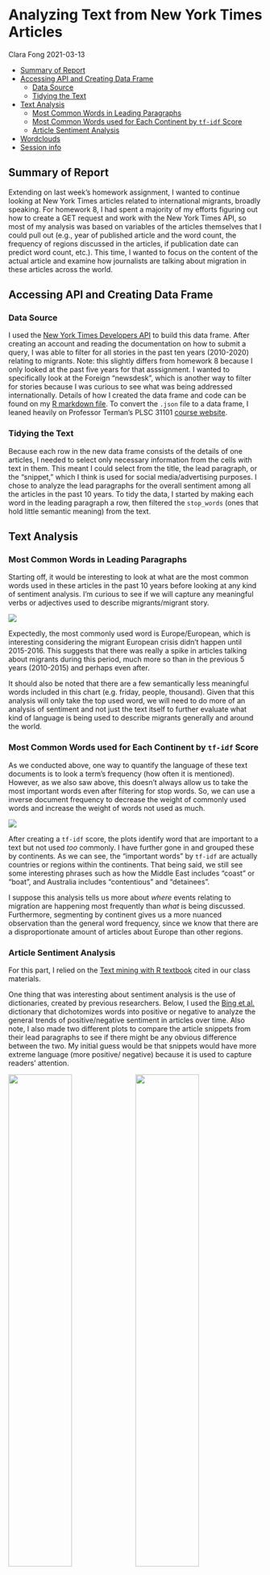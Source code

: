 Analyzing Text from New York Times Articles
================
Clara Fong
2021-03-13

  - [Summary of Report](#summary-of-report)
  - [Accessing API and Creating Data
    Frame](#accessing-api-and-creating-data-frame)
      - [Data Source](#data-source)
      - [Tidying the Text](#tidying-the-text)
  - [Text Analysis](#text-analysis)
      - [Most Common Words in Leading
        Paragraphs](#most-common-words-in-leading-paragraphs)
      - [Most Common Words used for Each Continent by `tf-idf`
        Score](#most-common-words-used-for-each-continent-by-tf-idf-score)
      - [Article Sentiment Analysis](#article-sentiment-analysis)
  - [Wordclouds](#wordclouds)
  - [Session info](#session-info)

## Summary of Report

Extending on last week’s homework assignment, I wanted to continue
looking at New York Times articles related to international migrants,
broadly speaking. For homework 8, I had spent a majority of my efforts
figuring out how to create a GET request and work with the New York
Times API, so most of my analysis was based on variables of the articles
themselves that I could pull out (e.g., year of published article and
the word count, the frequency of regions discussed in the articles, if
publication date can predict word count, etc.). This time, I wanted to
focus on the content of the actual article and examine how journalists
are talking about migration in these articles across the world.

## Accessing API and Creating Data Frame

### Data Source

I used the [New York Times Developers
API](https://developer.nytimes.com/apis) to build this data frame. After
creating an account and reading the documentation on how to submit a
query, I was able to filter for all stories in the past ten years
(2010-2020) relating to migrants. Note: this slightly differs from
homework 8 because I only looked at the past five years for that
asssignment. I wanted to specifically look at the Foreign “newsdesk”,
which is another way to filter for stories because I was curious to see
what was being addressed internationally. Details of how I created the
data frame and code can be found on my [R markdown file](nyt.Rmd). To
convert the `.json` file to a data frame, I leaned heavily on Professor
Terman’s PLSC 31101 [course
website](https://plsc-31101.github.io/course/collecting-data-from-the-web.html#writing-api-queries).

### Tidying the Text

Because each row in the new data frame consists of the details of one
articles, I needed to select only necessary information from the cells
with text in them. This meant I could select from the title, the lead
paragraph, or the “snippet,” which I think is used for social
media/advertising purposes. I chose to analyze the lead paragraphs for
the overall sentiment among all the articles in the past 10 years. To
tidy the data, I started by making each word in the leading paragraph a
row, then filtered the `stop_words` (ones that hold little semantic
meaning) from the text.

## Text Analysis

### Most Common Words in Leading Paragraphs

Starting off, it would be interesting to look at what are the most
common words used in these articles in the past 10 years before looking
at any kind of sentiment analysis. I’m curious to see if we will capture
any meaningful verbs or adjectives used to describe migrants/migrant
story.

![](nyt_text_analysis_files/figure-gfm/common%20words%20viz-1.png)<!-- -->

Expectedly, the most commonly used word is Europe/European, which is
interesting considering the migrant European crisis didn’t happen until
2015-2016. This suggests that there was really a spike in articles
talking about migrants during this period, much more so than in the
previous 5 years (2010-2015) and perhaps even after.

It should also be noted that there are a few semantically less
meaningful words included in this chart (e.g. friday, people, thousand).
Given that this analysis will only take the top used word, we will need
to do more of an analysis of sentiment and not just the text itself to
further evaluate what kind of language is being used to describe
migrants generally and around the world.

### Most Common Words used for Each Continent by `tf-idf` Score

As we conducted above, one way to quantify the language of these text
documents is to look a term’s frequency (how often it is mentioned).
However, as we also saw above, this doesn’t always allow us to take the
most important words even after filtering for stop words. So, we can use
a inverse document frequency to decrease the weight of commonly used
words and increase the weight of words not used as much.

![](nyt_text_analysis_files/figure-gfm/common%20words%20cont-1.png)<!-- -->

After creating a `tf-idf` score, the plots identify word that are
important to a text but not used *too* commonly. I have further gone in
and grouped these by continents. As we can see, the “important words” by
`tf-idf` are actually countries or regions within the continents. That
being said, we still see some interesting phrases such as how the Middle
East includes “coast” or “boat”, and Australia includes “contentious”
and “detainees”.

I suppose this analysis tells us more about *where* events relating to
migration are happening most frequently than *what* is being discussed.
Furthermore, segmenting by continent gives us a more nuanced observation
than the general word frequency, since we know that there are a
disproportionate amount of articles about Europe than other regions.

### Article Sentiment Analysis

For this part, I relied on the [Text mining with R
textbook](https://www.tidytextmining.com/tidytext.html) cited in our
class materials.

One thing that was interesting about sentiment analysis is the use of
dictionaries, created by previous researchers. Below, I used the [Bing
et al.](https://www.cs.uic.edu/~liub/FBS/sentiment-analysis.html)
dictionary that dichotomizes words into positive or negative to analyze
the general trends of positive/negative sentiment in articles over time.
Also note, I also made two different plots to compare the article
snippets from their lead paragraphs to see if there might be any obvious
difference between the two. My initial guess would be that snippets
would have more extreme language (more positive/ negative) because it is
used to capture readers’ attention.

<img src="nyt_text_analysis_files/figure-gfm/sentiment plots-1.png" width="50%" /><img src="nyt_text_analysis_files/figure-gfm/sentiment plots-2.png" width="50%" />

Interestingly, there is more variation and extreme values (both positive
and negative) in the lead paragraph’s sentiment than in the “snippet”
introduction lines. We can also see that, on average, the words used to
describe migrants in stories and/or their conditions are overwhelmingly
negative. There are rarely any articles across all the key continents
that score high on this positive sentiment dictionary.

Furthermore, we can go ahead and look at the most commonly used negative
and positive words in these articles.

## Wordclouds

## Session info

``` r
devtools::session_info()
```

    ## ─ Session info ───────────────────────────────────────────────────────────────
    ##  setting  value                               
    ##  version  R version 4.0.1 (2020-06-06)        
    ##  os       Red Hat Enterprise Linux 8.3 (Ootpa)
    ##  system   x86_64, linux-gnu                   
    ##  ui       X11                                 
    ##  language (EN)                                
    ##  collate  en_US.UTF-8                         
    ##  ctype    en_US.UTF-8                         
    ##  tz       America/Chicago                     
    ##  date     2021-03-13                          
    ## 
    ## ─ Packages ───────────────────────────────────────────────────────────────────
    ##  package      * version    date       lib source        
    ##  assertthat     0.2.1      2019-03-21 [2] CRAN (R 4.0.1)
    ##  backports      1.2.1      2020-12-09 [2] CRAN (R 4.0.1)
    ##  broom        * 0.7.3      2020-12-16 [2] CRAN (R 4.0.1)
    ##  callr          3.5.1      2020-10-13 [2] CRAN (R 4.0.1)
    ##  cellranger     1.1.0      2016-07-27 [2] CRAN (R 4.0.1)
    ##  class          7.3-17     2020-04-26 [2] CRAN (R 4.0.1)
    ##  cli            2.2.0      2020-11-20 [2] CRAN (R 4.0.1)
    ##  codetools      0.2-16     2018-12-24 [2] CRAN (R 4.0.1)
    ##  colorspace     2.0-0      2020-11-11 [2] CRAN (R 4.0.1)
    ##  crayon         1.3.4      2017-09-16 [2] CRAN (R 4.0.1)
    ##  curl           4.3        2019-12-02 [2] CRAN (R 4.0.1)
    ##  DBI            1.1.0      2019-12-15 [2] CRAN (R 4.0.1)
    ##  dbplyr         2.0.0      2020-11-03 [2] CRAN (R 4.0.1)
    ##  desc           1.2.0      2018-05-01 [2] CRAN (R 4.0.1)
    ##  devtools       2.3.2      2020-09-18 [2] CRAN (R 4.0.1)
    ##  dials        * 0.0.9      2020-09-16 [2] CRAN (R 4.0.1)
    ##  DiceDesign     1.8-1      2019-07-31 [2] CRAN (R 4.0.1)
    ##  digest         0.6.27     2020-10-24 [2] CRAN (R 4.0.1)
    ##  dplyr        * 1.0.2      2020-08-18 [2] CRAN (R 4.0.1)
    ##  ellipsis       0.3.1      2020-05-15 [2] CRAN (R 4.0.1)
    ##  evaluate       0.14       2019-05-28 [2] CRAN (R 4.0.1)
    ##  fansi          0.4.1      2020-01-08 [2] CRAN (R 4.0.1)
    ##  farver         2.0.3      2020-01-16 [2] CRAN (R 4.0.1)
    ##  forcats      * 0.5.0      2020-03-01 [2] CRAN (R 4.0.1)
    ##  foreach        1.5.1      2020-10-15 [2] CRAN (R 4.0.1)
    ##  fs             1.5.0      2020-07-31 [2] CRAN (R 4.0.1)
    ##  furrr          0.2.1      2020-10-21 [2] CRAN (R 4.0.1)
    ##  future         1.21.0     2020-12-10 [2] CRAN (R 4.0.1)
    ##  generics       0.1.0      2020-10-31 [2] CRAN (R 4.0.1)
    ##  ggplot2      * 3.3.3      2020-12-30 [2] CRAN (R 4.0.1)
    ##  globals        0.14.0     2020-11-22 [2] CRAN (R 4.0.1)
    ##  glue           1.4.2      2020-08-27 [2] CRAN (R 4.0.1)
    ##  gower          0.2.2      2020-06-23 [2] CRAN (R 4.0.1)
    ##  GPfit          1.0-8      2019-02-08 [2] CRAN (R 4.0.1)
    ##  gtable         0.3.0      2019-03-25 [2] CRAN (R 4.0.1)
    ##  haven          2.3.1      2020-06-01 [2] CRAN (R 4.0.1)
    ##  hms            0.5.3      2020-01-08 [2] CRAN (R 4.0.1)
    ##  htmltools      0.4.0      2019-10-04 [2] CRAN (R 4.0.1)
    ##  httr         * 1.4.2      2020-07-20 [2] CRAN (R 4.0.1)
    ##  infer        * 0.5.3      2020-07-14 [2] CRAN (R 4.0.1)
    ##  ipred          0.9-9      2019-04-28 [2] CRAN (R 4.0.1)
    ##  iterators      1.0.13     2020-10-15 [2] CRAN (R 4.0.1)
    ##  janeaustenr    0.1.5      2017-06-10 [2] CRAN (R 4.0.1)
    ##  jsonlite     * 1.7.2      2020-12-09 [2] CRAN (R 4.0.1)
    ##  knitr          1.30       2020-09-22 [2] CRAN (R 4.0.1)
    ##  labeling       0.4.2      2020-10-20 [2] CRAN (R 4.0.1)
    ##  lattice        0.20-41    2020-04-02 [2] CRAN (R 4.0.1)
    ##  lava           1.6.8.1    2020-11-04 [2] CRAN (R 4.0.1)
    ##  lhs            1.1.1      2020-10-05 [2] CRAN (R 4.0.1)
    ##  lifecycle      0.2.0      2020-03-06 [2] CRAN (R 4.0.1)
    ##  listenv        0.8.0      2019-12-05 [2] CRAN (R 4.0.1)
    ##  lubridate    * 1.7.9.2    2020-11-13 [2] CRAN (R 4.0.1)
    ##  magrittr       2.0.1      2020-11-17 [2] CRAN (R 4.0.1)
    ##  MASS           7.3-51.6   2020-04-26 [2] CRAN (R 4.0.1)
    ##  Matrix         1.2-18     2019-11-27 [2] CRAN (R 4.0.1)
    ##  memoise        1.1.0      2017-04-21 [2] CRAN (R 4.0.1)
    ##  modeldata    * 0.1.0      2020-10-22 [2] CRAN (R 4.0.1)
    ##  modelr         0.1.8      2020-05-19 [2] CRAN (R 4.0.1)
    ##  munsell        0.5.0      2018-06-12 [2] CRAN (R 4.0.1)
    ##  nnet           7.3-14     2020-04-26 [2] CRAN (R 4.0.1)
    ##  parallelly     1.22.0     2020-12-13 [2] CRAN (R 4.0.1)
    ##  parsnip      * 0.1.4      2020-10-27 [2] CRAN (R 4.0.1)
    ##  pillar         1.4.7      2020-11-20 [2] CRAN (R 4.0.1)
    ##  pkgbuild       1.2.0      2020-12-15 [2] CRAN (R 4.0.1)
    ##  pkgconfig      2.0.3      2019-09-22 [2] CRAN (R 4.0.1)
    ##  pkgload        1.1.0      2020-05-29 [2] CRAN (R 4.0.1)
    ##  plyr           1.8.6      2020-03-03 [2] CRAN (R 4.0.1)
    ##  prettyunits    1.1.1      2020-01-24 [2] CRAN (R 4.0.1)
    ##  pROC           1.16.2     2020-03-19 [2] CRAN (R 4.0.1)
    ##  processx       3.4.5      2020-11-30 [2] CRAN (R 4.0.1)
    ##  prodlim        2019.11.13 2019-11-17 [2] CRAN (R 4.0.1)
    ##  ps             1.5.0      2020-12-05 [2] CRAN (R 4.0.1)
    ##  purrr        * 0.3.4      2020-04-17 [2] CRAN (R 4.0.1)
    ##  R6             2.5.0      2020-10-28 [2] CRAN (R 4.0.1)
    ##  rappdirs       0.3.1      2016-03-28 [2] CRAN (R 4.0.1)
    ##  RColorBrewer   1.1-2      2014-12-07 [2] CRAN (R 4.0.1)
    ##  Rcpp           1.0.5      2020-07-06 [2] CRAN (R 4.0.1)
    ##  readr        * 1.4.0      2020-10-05 [2] CRAN (R 4.0.1)
    ##  readxl         1.3.1      2019-03-13 [2] CRAN (R 4.0.1)
    ##  recipes      * 0.1.15     2020-11-11 [2] CRAN (R 4.0.1)
    ##  remotes        2.2.0      2020-07-21 [2] CRAN (R 4.0.1)
    ##  reprex         0.3.0      2019-05-16 [2] CRAN (R 4.0.1)
    ##  rlang          0.4.10     2020-12-30 [2] CRAN (R 4.0.1)
    ##  rmarkdown      2.6        2020-12-14 [2] CRAN (R 4.0.1)
    ##  rpart          4.1-15     2019-04-12 [2] CRAN (R 4.0.1)
    ##  rprojroot      2.0.2      2020-11-15 [2] CRAN (R 4.0.1)
    ##  rsample      * 0.0.8      2020-09-23 [2] CRAN (R 4.0.1)
    ##  rstudioapi     0.13       2020-11-12 [2] CRAN (R 4.0.1)
    ##  rvest          0.3.6      2020-07-25 [2] CRAN (R 4.0.1)
    ##  scales       * 1.1.1      2020-05-11 [2] CRAN (R 4.0.1)
    ##  sessioninfo    1.1.1      2018-11-05 [2] CRAN (R 4.0.1)
    ##  SnowballC      0.7.0      2020-04-01 [2] CRAN (R 4.0.1)
    ##  stringi        1.5.3      2020-09-09 [2] CRAN (R 4.0.1)
    ##  stringr      * 1.4.0      2019-02-10 [2] CRAN (R 4.0.1)
    ##  survival       3.1-12     2020-04-10 [2] CRAN (R 4.0.1)
    ##  testthat       3.0.1      2020-12-17 [2] CRAN (R 4.0.1)
    ##  textdata       0.4.1      2020-05-04 [2] CRAN (R 4.0.1)
    ##  tibble       * 3.0.4      2020-10-12 [2] CRAN (R 4.0.1)
    ##  tidymodels   * 0.1.2      2020-11-22 [2] CRAN (R 4.0.1)
    ##  tidyr        * 1.1.2      2020-08-27 [2] CRAN (R 4.0.1)
    ##  tidyselect     1.1.0      2020-05-11 [2] CRAN (R 4.0.1)
    ##  tidytext     * 0.2.6      2020-09-20 [2] CRAN (R 4.0.1)
    ##  tidyverse    * 1.3.0      2019-11-21 [2] CRAN (R 4.0.1)
    ##  timeDate       3043.102   2018-02-21 [2] CRAN (R 4.0.1)
    ##  tokenizers     0.2.1      2018-03-29 [2] CRAN (R 4.0.1)
    ##  tune         * 0.1.2      2020-11-17 [2] CRAN (R 4.0.1)
    ##  usethis        2.0.0      2020-12-10 [2] CRAN (R 4.0.1)
    ##  vctrs          0.3.6      2020-12-17 [2] CRAN (R 4.0.1)
    ##  withr          2.3.0      2020-09-22 [2] CRAN (R 4.0.1)
    ##  workflows    * 0.2.1      2020-10-08 [2] CRAN (R 4.0.1)
    ##  xfun           0.19       2020-10-30 [2] CRAN (R 4.0.1)
    ##  xml2           1.3.2      2020-04-23 [2] CRAN (R 4.0.1)
    ##  yaml           2.2.1      2020-02-01 [2] CRAN (R 4.0.1)
    ##  yardstick    * 0.0.7      2020-07-13 [2] CRAN (R 4.0.1)
    ## 
    ## [1] /home/cmfong/R/x86_64-pc-linux-gnu-library/4.0
    ## [2] /opt/R/4.0.1/lib/R/library

\`\`\`
